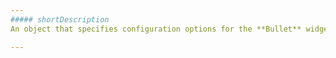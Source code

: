 ```yaml
---
##### shortDescription
An object that specifies configuration options for the **Bullet** widget.

---
```


